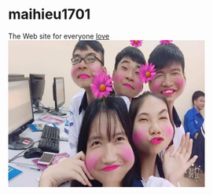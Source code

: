 # maihieu1701
The Web site for everyone
<a href="https://www.youtube.com/watch?v=ChRN3S9PTX0" target="_blank">love</a>
<img src="22449871_1894572690794287_7851035681754784700_n.jpg" width="400" height="300">

